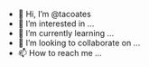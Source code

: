 - 👋 Hi, I’m @tacoates
- 👀 I’m interested in ...
- 🌱 I’m currently learning ...
- 💞️ I’m looking to collaborate on ...
- 📫 How to reach me ...

<!---
tacoates/tacoates is a ✨ special ✨ repository because its `README.md` (this file) appears on your GitHub profile.
You can click the Preview link to take a look at your changes.
--->
